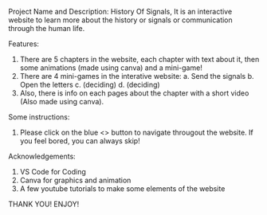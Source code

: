 Project Name and Description:
History Of Signals,
It is an interactive website to learn more about the history or signals or communication through the human life.

Features:
1. There are 5 chapters in the website, each chapter with text about it, 
then some animations (made using canva) and a mini-game!
2. There are 4 mini-games in the interative website:
  a. Send the signals
  b. Open the letters
  c. (deciding)
  d. (deciding)
3. Also, there is info on each pages about the chapter with a short video (Also made using canva).


Some instructions:
1. Please click on the blue <> button to navigate througout the website.
If you feel bored, you can always skip!


Acknowledgements:
1. VS Code for Coding
2. Canva for graphics and animation
3. A few youtube tutorials to make some elements of the website

THANK YOU! ENJOY!